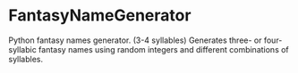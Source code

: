 # FantasyNameGenerator
Python fantasy names generator. (3-4 syllables)
Generates three- or four-syllabic fantasy names using random integers and different combinations of syllables.
